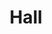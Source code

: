 ---
layout: category
title: Hall
description: For automating the boring tasks.
background: '/img/posts/printer.jpg'
permalink: /Hall/
category_name: Hall
---